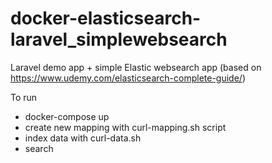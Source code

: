 # docker-elasticsearch-laravel_simplewebsearch
Laravel demo app + simple Elastic websearch app (based on https://www.udemy.com/elasticsearch-complete-guide/)

To run
- docker-compose up
- create new mapping with curl-mapping.sh script
- index data with curl-data.sh
- search
